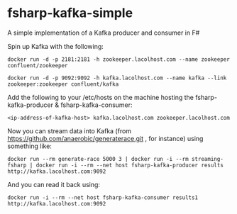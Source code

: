 # fsharp-kafka-simple
A simple implementation of a Kafka producer and consumer in F#

Spin up Kafka with the following:

```shell
docker run -d -p 2181:2181 -h zookeeper.lacolhost.com --name zookeeper confluent/zookeeper

docker run -d -p 9092:9092 -h kafka.lacolhost.com --name kafka --link zookeeper:zookeeper confluent/kafka
```

Add the following to your /etc/hosts on the machine hosting the fsharp-kafka-producer & fsharp-kafka-consumer:

```shell
<ip-address-of-kafka-host> kafka.lacolhost.com zookeeper.lacolhost.com
```

Now you can stream data into Kafka (from https://github.com/anaerobic/generaterace.git , for instance) using something like:

```shell
docker run --rm generate-race 5000 3 | docker run -i --rm streaming-fsharp | docker run -i --rm --net host fsharp-kafka-producer results http://kafka.lacolhost.com:9092
```

And you can read it back using:

```shell
docker run -i --rm --net host fsharp-kafka-consumer results1 http://kafka.lacolhost.com:9092
```
